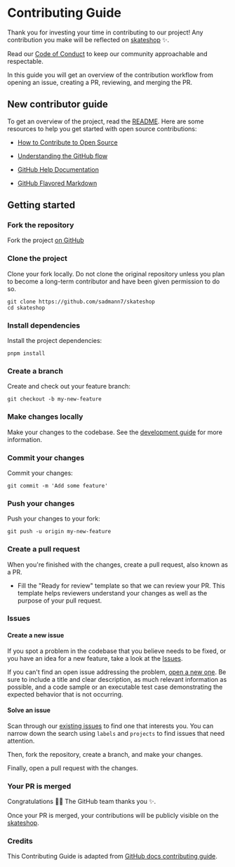 # Contributing Guide

Thank you for investing your time in contributing to our project! Any contribution you make will be reflected on [skateshop](<[skateshop.sadmn.com](https://github.com/sadmann7/skateshop)>) :sparkles:.

Read our [Code of Conduct](./CODE_OF_CONDUCT.md) to keep our community approachable and respectable.

In this guide you will get an overview of the contribution workflow from opening an issue, creating a PR, reviewing, and merging the PR.

## New contributor guide

To get an overview of the project, read the [README](README.md). Here are some resources to help you get started with open source contributions:

-   [How to Contribute to Open Source](https://opensource.guide/how-to-contribute/)
-   [Understanding the GitHub flow](https://guides.github.com/introduction/flow/)

-   [GitHub Help Documentation](https://help.github.com/)
-   [GitHub Flavored Markdown](https://guides.github.com/features/mastering-markdown/)

## Getting started

### Fork the repository

Fork the project [on GitHub](https://github.com/sadmann7/skateshop)

### Clone the project

Clone your fork locally. Do not clone the original repository unless you plan to become a long-term contributor and have been given permission to do so.

```shell
git clone https://github.com/sadmann7/skateshop
cd skateshop
```

### Install dependencies

Install the project dependencies:

```shell
pnpm install
```

### Create a branch

Create and check out your feature branch:

```shell
git checkout -b my-new-feature
```

### Make changes locally

Make your changes to the codebase. See the [development guide](contributing/development.md) for more information.

### Commit your changes

Commit your changes:

```shell
git commit -m 'Add some feature'
```

### Push your changes

Push your changes to your fork:

```shell
git push -u origin my-new-feature
```

### Create a pull request

When you're finished with the changes, create a pull request, also known as a PR.

-   Fill the "Ready for review" template so that we can review your PR. This template helps reviewers understand your changes as well as the purpose of your pull request.

### Issues

#### Create a new issue

If you spot a problem in the codebase that you believe needs to be fixed, or you have an idea for a new feature, take a look at the [Issues](https://github.com/sadmann7/skateshop/issues).

If you can't find an open issue addressing the problem, [open a new one](https://github.com/sadmann7/skateshop/issues/new). Be sure to include a title and clear description, as much relevant information as possible, and a code sample or an executable test case demonstrating the expected behavior that is not occurring.

#### Solve an issue

Scan through our [existing issues](https://github.com/sadmann7/skateshop/issues) to find one that interests you. You can narrow down the search using `labels` and `projects` to find issues that need attention.

Then, fork the repository, create a branch, and make your changes.

Finally, open a pull request with the changes.

### Your PR is merged

Congratulations :tada::tada: The GitHub team thanks you :sparkles:.

Once your PR is merged, your contributions will be publicly visible on the [skateshop](https://github.com/sadmann7/skateshop).

### Credits

This Contributing Guide is adapted from [GitHub docs contributing guide](https://github.com/github/docs/blob/main/CONTRIBUTING.md?plain=1).
